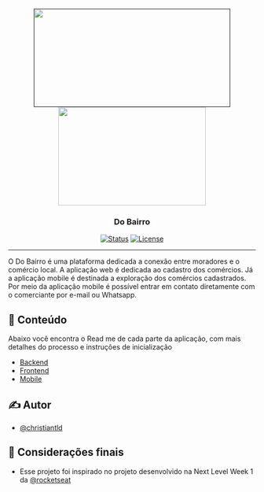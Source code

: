 <p align="center">
  <a href="" rel="noopener">
     <img style="display:inline" width=400px height=200px src="https://user-images.githubusercontent.com/37941820/84203174-5c0ac680-aa7f-11ea-9a04-863a04b3d258.png"></a>
 <img style="display:inline" width=300px height=200px src="https://user-images.githubusercontent.com/37941820/84198575-20213280-aa7a-11ea-98b1-ffbfac83a641.png"></a>
</p>

<h3 align="center">Do Bairro</h3>

<div align="center">

[![Status](https://img.shields.io/badge/status-active-success.svg)]()
[![License](https://img.shields.io/badge/license-MIT-blue.svg)](/LICENSE)

</div>

---

<p align="justified"> O Do Bairro é uma plataforma dedicada a conexão entre moradores e o comércio local. A aplicação web é dedicada ao cadastro dos comércios. Já a aplicação mobile é destinada a exploração dos comércios cadastrados. Por meio da aplicação mobile é possível entrar em contato diretamente com o comerciante por e-mail ou Whatsapp.
    <br> 
</p>

## 📝 Conteúdo
Abaixo você encontra o Read me de cada parte da aplicação, com mais detalhes do processo e instruções de inicialização

- [Backend](https://github.com/christiantld/nlw-backend)
- [Frontend](https://github.com/christiantld/nlw-frontend)
- [Mobile](https://github.com/christiantld/nlw-mobile)

## ✍️ Autor

- [@christiantld](https://github.com/christiantld)

## 🎉 Considerações finais

- Esse projeto foi inspirado no projeto desenvolvido na Next Level Week 1 da [@rocketseat](https://rocketseat.com.br/)
